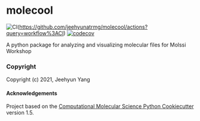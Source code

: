 molecool
==============================
[//]: # (Badges)
![CI](https://github.com/jeehyunatrmg/mit_workshop_molssi/workflows/CI/badge.svg)(https://github.com/jeehyunatrmg/molecool/actions?query=workflow%3ACI)
[![codecov](https://codecov.io/gh/REPLACE_WITH_OWNER_ACCOUNT/molecool/branch/master/graph/badge.svg)](https://codecov.io/gh/REPLACE_WITH_OWNER_ACCOUNT/molecool/branch/master)


A python package for analyzing and visualizing molecular files for Molssi Workshop

### Copyright

Copyright (c) 2021, Jeehyun Yang


#### Acknowledgements
 
Project based on the 
[Computational Molecular Science Python Cookiecutter](https://github.com/molssi/cookiecutter-cms) version 1.5.

